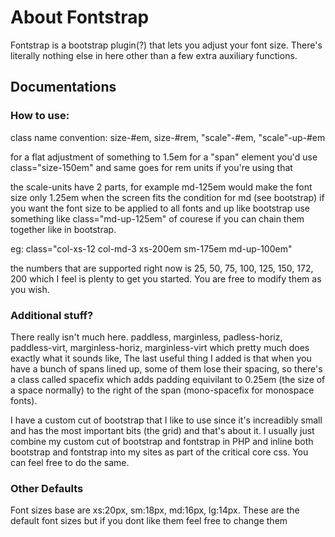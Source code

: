 # About Fontstrap
Fontstrap is a bootstrap plugin(?) that lets you adjust your font size. There's literally nothing else in here other than a few extra auxiliary functions.

<h2>Documentations</h2>
<h3>How to use:</h3>
<p>class name convention: size-#em, size-#rem, "scale"-#em, "scale"-up-#em </p>
<p>for a flat adjustment of something to 1.5em for a "span" element you'd use class="size-150em" and same goes for rem units if you're using that</p>
<p>the scale-units have 2 parts, for example md-125em would make the font size only 1.25em when the screen fits the condition for md (see bootstrap) if you want the font size to be applied to all fonts and up like bootstrap use something like class="md-up-125em" of courese if you can chain them together like in bootstrap.</p>
<p>eg: class="col-xs-12 col-md-3 xs-200em sm-175em md-up-100em"</p>

<p>the numbers that are supported right now is 25, 50, 75, 100, 125, 150, 172, 200 which I feel is plenty to get you started. You are free to modify them as you wish.</p>

<h3>Additional stuff?</h3>
<p>There really isn't much here. paddless, marginless, padless-horiz, paddless-virt, marginless-horiz, marginless-virt which pretty much does exactly what it sounds like, The last useful thing I added is that when you have a bunch of spans lined up, some of them lose their spacing, so there's a class called spacefix which adds padding equivilant to 0.25em (the size of a space normally) to the right of the span (mono-spacefix for monospace fonts). </p>
<p>I have a custom cut of bootstrap that I like to use since it's increadibly small and has the most important bits (the grid) and that's about it. I usually just combine my custom cut of bootstrap and fontstrap in PHP and inline both bootstrap and fontstrap into my sites as part of the critical core css. You can feel free to do the same.</p>

<h3>Other Defaults</h3>
<p>Font sizes base are xs:20px, sm:18px, md:16px, lg:14px. These are the default font sizes but if you dont like them feel free to change them </p>